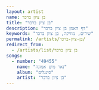 ```yaml
---
layout: artist
name: בן ציון ברכר
title: "בן ציון ברכר"
description: "דף האמן בן ציון ברכר"
keywords: "שירים, מוזיקה, בן ציון ברכר"
permalink: /artists/בן-ציון-ברכר/
redirect_from:
  - /artists/list/בן ציון ברכר
songs:
  - number: "49455"
    name: "נאר מיט אמונה"
    album: "סינגלים"
    artist: "בן ציון ברכר"
---
```

